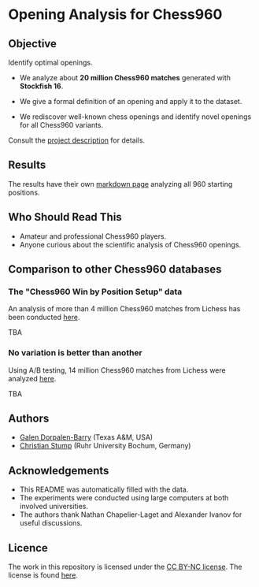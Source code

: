 # Opening Analysis for Chess960

## Objective

Identify optimal openings.

* We analyze about **20 million Chess960 matches** generated with **Stockfish 16**.

* We give a formal definition of an opening and apply it to the dataset.

* We rediscover well-known chess openings and identify novel openings for all Chess960 variants.

Consult the [project description](project_description.md) for details.

## Results

The results have their own [markdown page](README_ANALYSIS.md) analyzing all 960 starting positions.

## Who Should Read This

- Amateur and professional Chess960 players.
- Anyone curious about the scientific analysis of Chess960 openings.

## Comparison to other Chess960 databases

### The "Chess960 Win by Position Setup" data

An analysis of more than 4 million Chess960 matches from Lichess has been conducted [here](https://github.com/welyab/chess960-win-by-position-setup).

TBA

### No variation is better than another

Using A/B testing, 14 million Chess960 matches from Lichess were analyzed [here](https://towardsdatascience.com/analyzing-chess960-data-da5c8cdb01de).

TBA

## Authors

* [Galen Dorpalen-Barry](ttps://galen.dorpalen-barry.org/) (Texas A&M, USA)
* [Christian Stump](https://homepage.rub.de/christian.stump/) (Ruhr University Bochum, Germany)

## Acknowledgements

* This README was automatically filled with the data.
* The experiments were conducted using large computers at both involved universities.
* The authors thank Nathan Chapelier-Laget and Alexander Ivanov for useful discussions.

## Licence

The work in this repository is licensed under the [CC BY-NC license](https://creativecommons.org/licenses/by-nc/4.0/). The license is found [here](/LICENSE.md).
